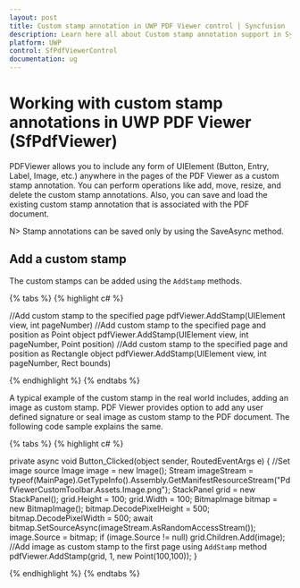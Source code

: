 ```yaml
---
layout: post
title: Custom stamp annotation in UWP PDF Viewer control | Syncfusion
description: Learn here all about Custom stamp annotation support in Syncfusion UWP PDF Viewer (SfPdfViewer) control and more.
platform: UWP
control: SfPdfViewerControl
documentation: ug
---
```


# Working with custom stamp annotations in UWP PDF Viewer (SfPdfViewer)

PDFViewer allows you to include any form of UIElement (Button, Entry, Label, Image, etc.) anywhere in the pages of the PDF Viewer as a custom stamp annotation. You can perform operations like add, move, resize, and delete the custom stamp annotations. Also, you can save and load the existing custom stamp annotation that is associated with the PDF document.

N> Stamp annotations can be saved only by using the SaveAsync method.

## Add a custom stamp

The custom stamps can be added using the `AddStamp` methods.

{% tabs %}
{% highlight c# %}

//Add custom stamp to the specified page
pdfViewer.AddStamp(UIElement view, int pageNumber)
//Add custom stamp to the specified page and position as Point object
pdfViewer.AddStamp(UIElement view, int pageNumber, Point position)
//Add custom stamp to the specified page and position as Rectangle object
pdfViewer.AddStamp(UIElement view, int pageNumber, Rect bounds)

{% endhighlight %}
{% endtabs %}

A typical example of the custom stamp in the real world includes, adding an image as custom stamp. PDF Viewer provides option to add any user defined signature or seal image as custom stamp to the PDF document. The following code sample explains the same.

{% tabs %}
{% highlight c# %}

private async void Button_Clicked(object sender, RoutedEventArgs e)
{
    //Set image source
    Image image = new Image();
    Stream imageStream = typeof(MainPage).GetTypeInfo().Assembly.GetManifestResourceStream("PdfViewerCustomToolbar.Assets.Image.png");
    StackPanel grid = new StackPanel();
    grid.Height = 100; 
    grid.Width = 100; 
    BitmapImage bitmap = new BitmapImage();
    bitmap.DecodePixelHeight = 500;
    bitmap.DecodePixelWidth = 500;
    await bitmap.SetSourceAsync(imageStream.AsRandomAccessStream());
    image.Source = bitmap;
    if (image.Source != null)
        grid.Children.Add(image);
    //Add image as custom stamp to the first page using `AddStamp` method
    pdfViewer.AddStamp(grid, 1, new Point(100,100));
}

{% endhighlight %}
{% endtabs %}